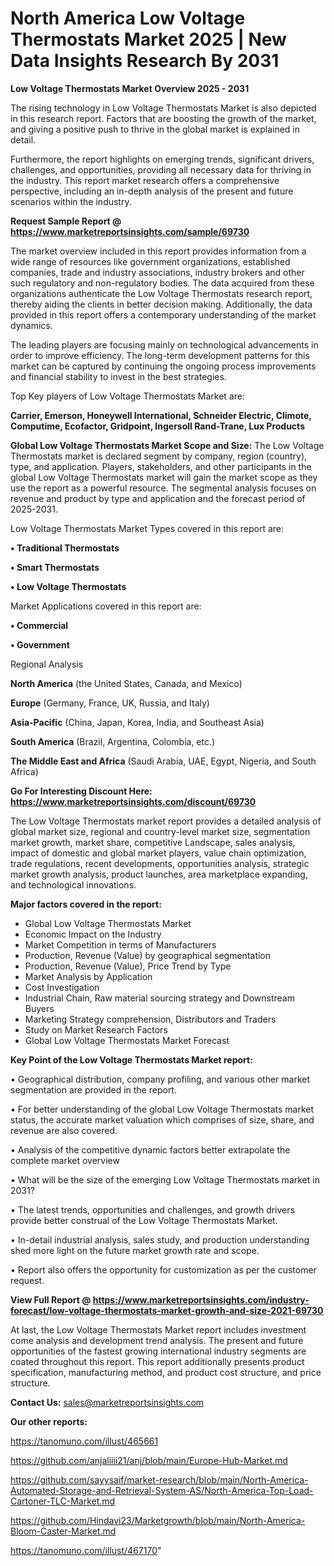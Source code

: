 # North America Low Voltage Thermostats Market 2025 | New Data Insights Research By 2031

<Strong> Low Voltage Thermostats Market Overview 2025 - 2031</strong>

The rising technology in Low Voltage Thermostats Market is also depicted in this research report. Factors that are boosting the growth of the market, and giving a positive push to thrive in the global market is explained in detail.

Furthermore, the report highlights on emerging trends, significant drivers, challenges, and opportunities, providing all necessary data for thriving in the industry. This report market research offers a comprehensive perspective, including an in-depth analysis of the present and future scenarios within the industry.

<strong>Request Sample Report @ <a href=https://www.marketreportsinsights.com/sample/69730>https://www.marketreportsinsights.com/sample/69730</a></strong>

The market overview included in this report provides information from a wide range of resources like government organizations, established companies, trade and industry associations, industry brokers and other such regulatory and non-regulatory bodies. The data acquired from these organizations authenticate the Low Voltage Thermostats research report, thereby aiding the clients in better decision making. Additionally, the data provided in this report offers a contemporary understanding of the market dynamics.

The leading players are focusing mainly on technological advancements in order to improve efficiency. The long-term development patterns for this market can be captured by continuing the ongoing process improvements and financial stability to invest in the best strategies.

Top Key players of Low Voltage Thermostats Market are:

<strong>Carrier, Emerson, Honeywell International, Schneider Electric, Climote, Computime, Ecofactor, Gridpoint, Ingersoll Rand-Trane, Lux Products</strong>

<strong><b>Global Low Voltage Thermostats Market Scope and Size:</b></strong>
The Low Voltage Thermostats market is declared segment by company, region (country), type, and application. Players, stakeholders, and other participants in the global Low Voltage Thermostats market will gain the market scope as they use the report as a powerful resource. The segmental analysis focuses on revenue and product by type and application and the forecast period of 2025-2031.

Low Voltage Thermostats Market Types covered in this report are:

<strong>• Traditional Thermostats

• Smart Thermostats

• Low Voltage Thermostats</strong>

Market Applications covered in this report are:

<strong>• Commercial

• Government</strong> 

Regional Analysis

<strong>North America</strong> (the United States, Canada, and Mexico)

<strong>Europe</strong> (Germany, France, UK, Russia, and Italy)

<strong>Asia-Pacific</strong> (China, Japan, Korea, India, and Southeast Asia)

<strong>South America</strong> (Brazil, Argentina, Colombia, etc.)

<strong>The Middle East and Africa</strong> (Saudi Arabia, UAE, Egypt, Nigeria, and South Africa)

<strong>Go For Interesting Discount Here: <a href=https://www.marketreportsinsights.com/discount/69730>https://www.marketreportsinsights.com/discount/69730</a></strong>

The Low Voltage Thermostats market report provides a detailed analysis of global market size, regional and country-level market size, segmentation market growth, market share, competitive Landscape, sales analysis, impact of domestic and global market players, value chain optimization, trade regulations, recent developments, opportunities analysis, strategic market growth analysis, product launches, area marketplace expanding, and technological innovations.

<strong><b>Major factors covered in the report:</b></strong>
<ul>
  <li>Global Low Voltage Thermostats Market </li>
  <li>Economic Impact on the Industry</li>
  <li>Market Competition in terms of Manufacturers</li>
  <li>Production, Revenue (Value) by geographical segmentation</li>
  <li>Production, Revenue (Value), Price Trend by Type</li>
  <li>Market Analysis by Application</li>
  <li>Cost Investigation</li>
  <li>Industrial Chain, Raw material sourcing strategy and Downstream Buyers</li>
  <li>Marketing Strategy comprehension, Distributors and Traders</li>
  <li>Study on Market Research Factors</li>
  <li>Global Low Voltage Thermostats Market Forecast</li>
</ul>

<strong><b>Key Point of the Low Voltage Thermostats Market report:</b></strong>

• Geographical distribution, company profiling, and various other market segmentation are provided in the report.

• For better understanding of the global Low Voltage Thermostats market status, the accurate market valuation which comprises of size, share, and revenue are also covered.

• Analysis of the competitive dynamic factors better extrapolate the complete market overview

• What will be the size of the emerging Low Voltage Thermostats market in 2031?

• The latest trends, opportunities and challenges, and growth drivers provide better construal of the Low Voltage Thermostats Market.

• In-detail industrial analysis, sales study, and production understanding shed more light on the future market growth rate and scope.

• Report also offers the opportunity for customization as per the customer request.

<strong><b>View Full Report @ <a href=https://www.marketreportsinsights.com/industry-forecast/low-voltage-thermostats-market-growth-and-size-2021-69730>https://www.marketreportsinsights.com/industry-forecast/low-voltage-thermostats-market-growth-and-size-2021-69730</a></b></strong>


At last, the Low Voltage Thermostats Market report includes investment come analysis and development trend analysis. The present and future opportunities of the fastest growing international industry segments are coated throughout this report. This report additionally presents product specification, manufacturing method, and product cost structure, and price structure.

<strong>Contact Us:</strong>
sales@marketreportsinsights.com

<strong>Our other reports:</strong>

<a href=https://tanomuno.com/illust/465661>https://tanomuno.com/illust/465661</a>

<a href=https://github.com/anjaliiii21/anj/blob/main/Europe-Hub-Market.md>https://github.com/anjaliiii21/anj/blob/main/Europe-Hub-Market.md</a>

<a href=https://github.com/sayysaif/market-research/blob/main/North-America-Automated-Storage-and-Retrieval-System-AS/North-America-Top-Load-Cartoner-TLC-Market.md>https://github.com/sayysaif/market-research/blob/main/North-America-Automated-Storage-and-Retrieval-System-AS/North-America-Top-Load-Cartoner-TLC-Market.md</a>

<a href=https://github.com/Hindavi23/Marketgrowth/blob/main/North-America-Bloom-Caster-Market.md>https://github.com/Hindavi23/Marketgrowth/blob/main/North-America-Bloom-Caster-Market.md</a>

<a href=https://tanomuno.com/illust/467170>https://tanomuno.com/illust/467170</a>"
